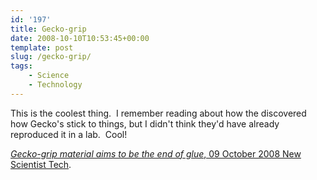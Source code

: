 ```yaml
---
id: '197'
title: Gecko-grip
date: 2008-10-10T10:53:45+00:00
template: post
slug: /gecko-grip/
tags:
    - Science
    - Technology
---
```


This is the coolest thing.  I remember reading about how the discovered how
Gecko's stick to things, but I didn't think they'd have already reproduced it
in a lab.  Cool!

[_Gecko-grip material aims to be the end of glue_, 09 October 2008 New Scientist Tech](http://technology.newscientist.com/article/dn14902-geckogrip-material-aims-to-be-the-end-of-glue.html?DCMP=ILC-hmts&nsref=news3_head_dn14902).
